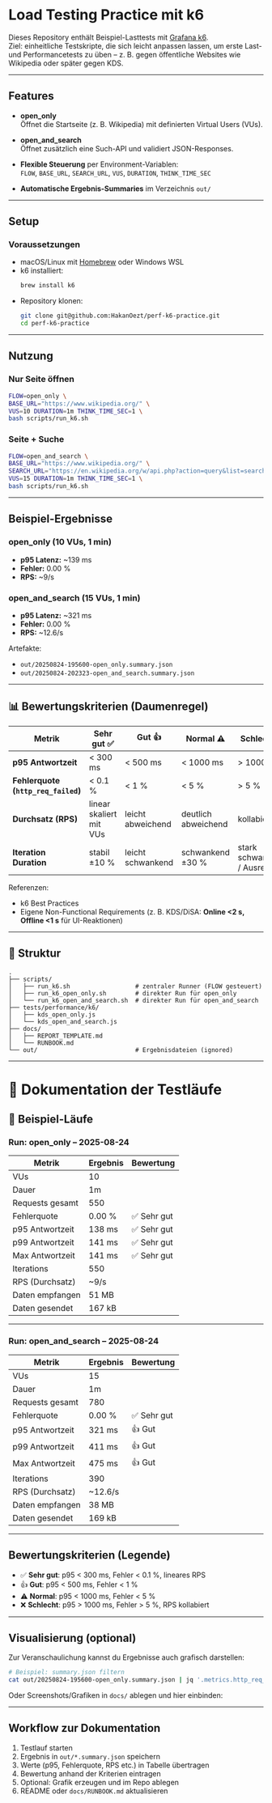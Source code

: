 # Load Testing Practice mit k6

Dieses Repository enthält Beispiel-Lasttests mit [Grafana k6](https://k6.io/).  
Ziel: einheitliche Testskripte, die sich leicht anpassen lassen, um erste Last- und Performancetests zu üben – z. B. gegen öffentliche Websites wie Wikipedia oder später gegen KDS.

---

## Features

- **open_only**  
  Öffnet die Startseite (z. B. Wikipedia) mit definierten Virtual Users (VUs).

- **open_and_search**  
  Öffnet zusätzlich eine Such-API und validiert JSON-Responses.

- **Flexible Steuerung** per Environment-Variablen:  
  `FLOW`, `BASE_URL`, `SEARCH_URL`, `VUS`, `DURATION`, `THINK_TIME_SEC`

- **Automatische Ergebnis-Summaries** im Verzeichnis `out/`

---

## Setup

### Voraussetzungen
- macOS/Linux mit [Homebrew](https://brew.sh/) oder Windows WSL
- k6 installiert:
  ```bash
  brew install k6
  ```
- Repository klonen:
  ```bash
  git clone git@github.com:HakanOezt/perf-k6-practice.git
  cd perf-k6-practice
  ```

---

## Nutzung

### Nur Seite öffnen
```bash
FLOW=open_only \
BASE_URL="https://www.wikipedia.org/" \
VUS=10 DURATION=1m THINK_TIME_SEC=1 \
bash scripts/run_k6.sh
```

### Seite + Suche
```bash
FLOW=open_and_search \
BASE_URL="https://www.wikipedia.org/" \
SEARCH_URL="https://en.wikipedia.org/w/api.php?action=query&list=search&srsearch=KION&format=json" \
VUS=15 DURATION=1m THINK_TIME_SEC=1 \
bash scripts/run_k6.sh
```

---

## Beispiel-Ergebnisse

### open_only (10 VUs, 1 min)
- **p95 Latenz:** ~139 ms
- **Fehler:** 0.00 %
- **RPS:** ~9/s

### open_and_search (15 VUs, 1 min)
- **p95 Latenz:** ~321 ms
- **Fehler:** 0.00 %
- **RPS:** ~12.6/s

Artefakte:
- `out/20250824-195600-open_only.summary.json`
- `out/20250824-202323-open_and_search.summary.json`

---

## 📊 Bewertungskriterien (Daumenregel)

| Metrik | Sehr gut ✅ | Gut 👍 | Normal ⚠️ | Schlecht ❌ |
|--------|-------------|--------|-----------|------------|
| **p95 Antwortzeit** | < 300 ms | < 500 ms | < 1000 ms | > 1000 ms |
| **Fehlerquote (`http_req_failed`)** | < 0.1 % | < 1 % | < 5 % | > 5 % |
| **Durchsatz (RPS)** | linear skaliert mit VUs | leicht abweichend | deutlich abweichend | kollabiert |
| **Iteration Duration** | stabil ±10 % | leicht schwankend | schwankend ±30 % | stark schwankend / Ausreißer |

Referenzen:
- k6 Best Practices
- Eigene Non-Functional Requirements (z. B. KDS/DiSA: **Online <2 s, Offline <1 s** für UI-Reaktionen)

---

## 📂 Struktur

```
.
├── scripts/
│   ├── run_k6.sh                  # zentraler Runner (FLOW gesteuert)
│   ├── run_k6_open_only.sh        # direkter Run für open_only
│   └── run_k6_open_and_search.sh  # direkter Run für open_and_search
├── tests/performance/k6/
│   ├── kds_open_only.js
│   └── kds_open_and_search.js
├── docs/
│   ├── REPORT_TEMPLATE.md
│   └── RUNBOOK.md
└── out/                           # Ergebnisdateien (ignored)
```

---

# 📑 Dokumentation der Testläufe

## 🧪 Beispiel-Läufe

### Run: open_only – 2025-08-24
| Metrik                 | Ergebnis | Bewertung     |
|-------------------------|----------|---------------|
| VUs                     | 10       |               |
| Dauer                   | 1m       |               |
| Requests gesamt         | 550      |               |
| Fehlerquote             | 0.00 %   | ✅ Sehr gut    |
| p95 Antwortzeit         | 138 ms   | ✅ Sehr gut    |
| p99 Antwortzeit         | 141 ms   | ✅ Sehr gut    |
| Max Antwortzeit         | 141 ms   | ✅ Sehr gut    |
| Iterations              | 550      |               |
| RPS (Durchsatz)         | ~9/s     |               |
| Daten empfangen         | 51 MB    |               |
| Daten gesendet          | 167 kB   |               |

---

### Run: open_and_search – 2025-08-24
| Metrik                 | Ergebnis | Bewertung     |
|-------------------------|----------|---------------|
| VUs                     | 15       |               |
| Dauer                   | 1m       |               |
| Requests gesamt         | 780      |               |
| Fehlerquote             | 0.00 %   | ✅ Sehr gut    |
| p95 Antwortzeit         | 321 ms   | 👍 Gut         |
| p99 Antwortzeit         | 411 ms   | 👍 Gut         |
| Max Antwortzeit         | 475 ms   | 👍 Gut         |
| Iterations              | 390      |               |
| RPS (Durchsatz)         | ~12.6/s  |               |
| Daten empfangen         | 38 MB    |               |
| Daten gesendet          | 169 kB   |               |

---

## Bewertungskriterien (Legende)

- ✅ **Sehr gut**: p95 < 300 ms, Fehler < 0.1 %, lineares RPS
- 👍 **Gut**: p95 < 500 ms, Fehler < 1 %
- ⚠️ **Normal**: p95 < 1000 ms, Fehler < 5 %
- ❌ **Schlecht**: p95 > 1000 ms, Fehler > 5 %, RPS kollabiert

---

## Visualisierung (optional)

Zur Veranschaulichung kannst du Ergebnisse auch grafisch darstellen:

```bash
# Beispiel: summary.json filtern
cat out/20250824-195600-open_only.summary.json | jq '.metrics.http_req_duration'
```

Oder Screenshots/Grafiken in `docs/` ablegen und hier einbinden:


---

## Workflow zur Dokumentation

1. Testlauf starten
2. Ergebnis in `out/*.summary.json` speichern
3. Werte (p95, Fehlerquote, RPS etc.) in Tabelle übertragen
4. Bewertung anhand der Kriterien eintragen
5. Optional: Grafik erzeugen und im Repo ablegen
6. README oder `docs/RUNBOOK.md` aktualisieren
